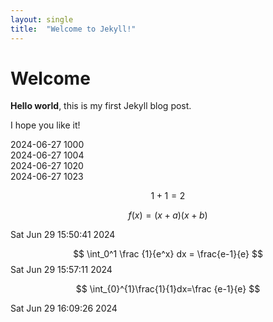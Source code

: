 ```yaml
---
layout: single
title:  "Welcome to Jekyll!"
---
```


# Welcome

**Hello world**, this is my first Jekyll blog post.

I hope you like it!

2024-06-27 1000   
2024-06-27 1004   
2024-06-27 1020   
2024-06-27 1023   

$$1+1=2$$

$$
f(x)=(x+a)(x+b)
$$

Sat Jun 29 15:50:41     2024   

$$
\int_0^1 \frac {1}{e^x} dx = \frac{e-1}{e}
$$
Sat Jun 29 15:57:11     2024   


$$
\int_{0}^{1}\frac{1}{1}dx=\frac {e-1}{e}
$$

Sat Jun 29 16:09:26     2024   
